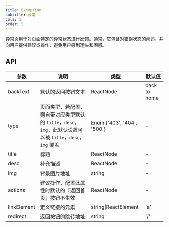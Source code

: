 ```yaml
---
title: Exception
subtitle: 异常
cols: 1
order: 5
---
```


异常页用于对页面特定的异常状态进行反馈。通常，它包含对错误状态的阐述，并向用户提供建议或操作，避免用户感到迷失和困惑。

## API

| 参数 | 说明| 类型 | 默认值 |
|-------------|------------------------------------------|-------------|-------|
| backText| 默认的返回按钮文本 | ReactNode| back to home |
| type| 页面类型，若配置，则自带对应类型默认的 `title`，`desc`，`img`，此默认设置可以被 `title`，`desc`，`img` 覆盖 | Enum {'403', '404', '500'} | - |
| title | 标题 | ReactNode| -|
| desc| 补充描述| ReactNode| -|
| img | 背景图片地址 | string| -|
| actions | 建议操作，配置此属性时默认的『返回首页』按钮不生效| ReactNode| -|
| linkElement | 定义链接的元素 | string\|ReactElement | 'a' |
| redirect | 返回按钮的跳转地址 | string | '/'